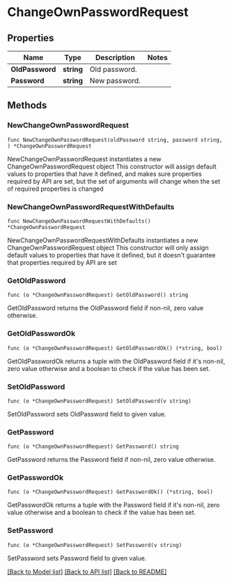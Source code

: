 # ChangeOwnPasswordRequest

## Properties

Name | Type | Description | Notes
------------ | ------------- | ------------- | -------------
**OldPassword** | **string** | Old password. | 
**Password** | **string** | New password. | 

## Methods

### NewChangeOwnPasswordRequest

`func NewChangeOwnPasswordRequest(oldPassword string, password string, ) *ChangeOwnPasswordRequest`

NewChangeOwnPasswordRequest instantiates a new ChangeOwnPasswordRequest object
This constructor will assign default values to properties that have it defined,
and makes sure properties required by API are set, but the set of arguments
will change when the set of required properties is changed

### NewChangeOwnPasswordRequestWithDefaults

`func NewChangeOwnPasswordRequestWithDefaults() *ChangeOwnPasswordRequest`

NewChangeOwnPasswordRequestWithDefaults instantiates a new ChangeOwnPasswordRequest object
This constructor will only assign default values to properties that have it defined,
but it doesn't guarantee that properties required by API are set

### GetOldPassword

`func (o *ChangeOwnPasswordRequest) GetOldPassword() string`

GetOldPassword returns the OldPassword field if non-nil, zero value otherwise.

### GetOldPasswordOk

`func (o *ChangeOwnPasswordRequest) GetOldPasswordOk() (*string, bool)`

GetOldPasswordOk returns a tuple with the OldPassword field if it's non-nil, zero value otherwise
and a boolean to check if the value has been set.

### SetOldPassword

`func (o *ChangeOwnPasswordRequest) SetOldPassword(v string)`

SetOldPassword sets OldPassword field to given value.


### GetPassword

`func (o *ChangeOwnPasswordRequest) GetPassword() string`

GetPassword returns the Password field if non-nil, zero value otherwise.

### GetPasswordOk

`func (o *ChangeOwnPasswordRequest) GetPasswordOk() (*string, bool)`

GetPasswordOk returns a tuple with the Password field if it's non-nil, zero value otherwise
and a boolean to check if the value has been set.

### SetPassword

`func (o *ChangeOwnPasswordRequest) SetPassword(v string)`

SetPassword sets Password field to given value.



[[Back to Model list]](../README.md#documentation-for-models) [[Back to API list]](../README.md#documentation-for-api-endpoints) [[Back to README]](../README.md)


